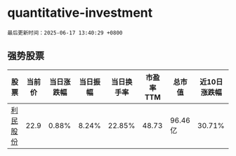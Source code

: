 # quantitative-investment

`最后更新时间：2025-06-17 13:40:29 +0800`

## 强势股票

|股票|当前价|当日涨跌幅|当日振幅|当日换手率|市盈率TTM|总市值|近10日涨跌幅|
|----|----|----|----|----|----|----|----|
|[利民股份](https://xueqiu.com/S/SZ002734)|22.9|0.88%|8.24%|22.85%|48.73|96.46亿|30.71%|
